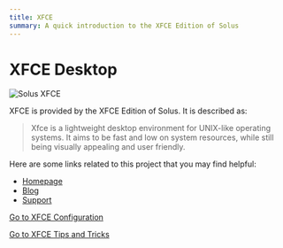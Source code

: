 ```yaml
---
title: XFCE
summary: A quick introduction to the XFCE Edition of Solus
---
```


# XFCE Desktop

![Solus XFCE](/img/XFCE.jpg)

XFCE is provided by the XFCE Edition of Solus. It is described as:

> Xfce is a lightweight desktop environment for UNIX-like operating systems. It aims to be fast and low on system resources, while still being visually appealing and user friendly.

Here are some links related to this project that you may find helpful:

- [Homepage](https://xfce.org)
- [Blog](https://blog.xfce.org)
- [Support](https://gitlab.xfce.org)

[Go to XFCE Configuration](configuration)

[Go to XFCE Tips and Tricks](tips-and-tricks)
